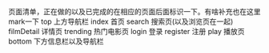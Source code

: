 页面清单，正在做的以及已完成的在相应的页面后面标识一下。有啥补充也在这里mark一下
top 上方导航栏
  index 首页
  search 搜索页(以及浏览页在一起)
  filmDetail 详情页
  trending 热门电影页
  login 登录
  register 注册
  play 播放页
bottom 下方信息栏以及导航栏
